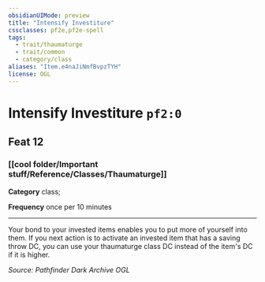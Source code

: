 ```yaml
---
obsidianUIMode: preview
title: "Intensify Investiture"
cssclasses: pf2e,pf2e-spell
tags:
  - trait/thaumaturge
  - trait/common
  - category/class
aliases: "Item.e4naJiNmfBvpzTYH"
license: OGL
---
```

# Intensify Investiture `pf2:0`
## Feat 12
### [[cool folder/Important stuff/Reference/Classes/Thaumaturge]]

**Category** class; 




**Frequency** once per 10 minutes

* * *

Your bond to your invested items enables you to put more of yourself into them. If you next action is to activate an invested item that has a saving throw DC, you can use your thaumaturge class DC instead of the item's DC if it is higher.

*Source: Pathfinder Dark Archive*
*OGL*